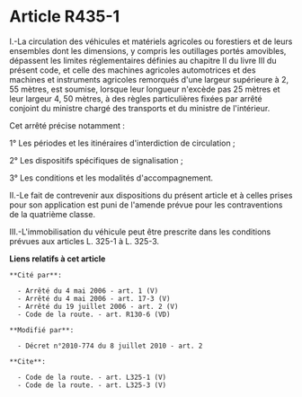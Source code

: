 # Article R435-1

I.-La circulation des véhicules et matériels agricoles ou forestiers et de leurs ensembles dont les dimensions, y compris les
outillages portés amovibles, dépassent les limites réglementaires définies au chapitre II du livre III du présent code, et
celle des machines agricoles automotrices et des machines et instruments agricoles remorqués d'une largeur supérieure à 2, 55
mètres, est soumise, lorsque leur longueur n'excède pas 25 mètres et leur largeur 4, 50 mètres, à des règles particulières
fixées par arrêté conjoint du ministre chargé des transports et du ministre de l'intérieur. 

Cet arrêté précise notamment : 

1° Les périodes et les itinéraires d'interdiction de circulation ; 

2° Les dispositifs spécifiques de signalisation ; 

3° Les conditions et les modalités d'accompagnement. 

II.-Le fait de contrevenir aux dispositions du présent article et à celles prises pour son application est puni de l'amende
prévue pour les contraventions de la quatrième classe. 

III.-L'immobilisation du véhicule peut être prescrite dans les conditions prévues aux articles L. 325-1 à L. 325-3.

**Liens relatifs à cet article**

	**Cité par**:

	  - Arrêté du 4 mai 2006 - art. 1 (V)
	  - Arrêté du 4 mai 2006 - art. 17-3 (V)
	  - Arrêté du 19 juillet 2006 - art. 2 (V)
	  - Code de la route. - art. R130-6 (VD)

	**Modifié par**:

	  - Décret n°2010-774 du 8 juillet 2010 - art. 2

	**Cite**:

	  - Code de la route. - art. L325-1 (V)
	  - Code de la route. - art. L325-3 (V)
